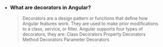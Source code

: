 - ### What are decorators in Angular?
  > Decorators are a design pattern or functions that define how Angular features work. They are used to make prior modifications to a class, service, or filter. Angular supports four types of decorators, they are:
  > Class Decorators
  > Property Decorators
  > Method Decorators
  > Parameter Decorators